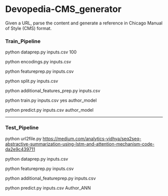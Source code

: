 # Devopedia-CMS_generator

Given a URL, parse the content and generate a reference in Chicago Manual of Style (CMS) format.


### Train_Pipeline


python dataprep.py inputs.csv 100

python encodings.py inputs.csv

python featureprep.py inputs.csv

python split.py inputs.csv

python additional_features_prep.py inputs.csv

python train.py inputs.csv yes author_model

python predict.py inputs.csv author_model

<hr>

### Test_Pipeline

python url2file.py https://medium.com/analytics-vidhya/seq2seq-abstractive-summarization-using-lstm-and-attention-mechanism-code-da2e9c439711

python dataprep.py inputs.csv

python featureprep.py inputs.csv

python additional_featureprep.py inputs.csv

python predict.py inputs.csv Author_ANN
